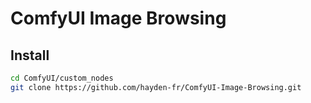 # ComfyUI Image Browsing

## Install

```sh
cd ComfyUI/custom_nodes
git clone https://github.com/hayden-fr/ComfyUI-Image-Browsing.git
```
